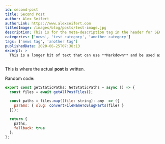 ```yaml
---
id: second-post
title: Second Post
author: Alex Seifert
authorLink: https://www.alexseifert.com
titledImage: /images/blog/posts/test-image.jpg
description: This is for the meta-description tag in the header for SEO.
categories: ['news', 'test category', 'another category']
tags: ['news tag', 'another tag']
publishedDate: 2020-06-25T07:38:13
excerpt: >
  This is a longer bit of text that can use **Markdown** and be used as an excerpt to be shown on other pages.
---
```


This is where the actual **post** is written.

Random code:

```js
export const getStaticPaths: GetStaticPaths = async () => {
  const files = await getAllPostFiles();

  const paths = files.map((file: string): any  => ({
    params: { slug: convertFileNameToSlugParts(file) }
  }));

  return {
    paths,
    fallback: true
  };
};
```
